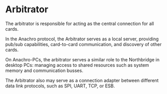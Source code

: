 # Arbitrator

The arbitrator is responsible for acting as the central connection for all cards.

In the Anachro protocol, the Arbitrator serves as a local server, providing pub/sub capabilities, card-to-card communication, and discovery of other cards.

On Anachro-PCs, the arbitrator serves a similar role to the Northbridge in desktop PCs: managing access to shared resources such as system memory and communication busses.

The Arbitrator also may serve as a connection adapter between different data link protocols, such as SPI, UART, TCP, or ESB.
